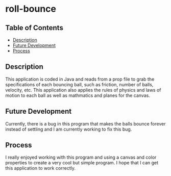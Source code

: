 # roll-bounce

## Table of Contents
- [Description](#description)
- [Future Development](#future-development)
- [Process](#process)

## Description
This application is coded in Java and reads from a prop file to grab the specifications of each bouncing ball, such as friction, number of balls, velocity, etc. This application also applies the rules of physics and laws of motion to each ball as well as mathmatics and planes for the canvas. 

## Future Development
Currently, there is a bug in this program that makes the balls bounce forever instead of settling and I am currently working to fix this bug.

## Process
I really enjoyed working with this program and using a canvas and color properties to create a very cool but simple program. I hope that I can get this application to work correctly.
